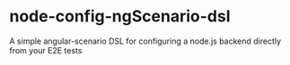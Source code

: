 node-config-ngScenario-dsl
==========================

A simple angular-scenario DSL for configuring a node.js backend directly from your E2E tests
